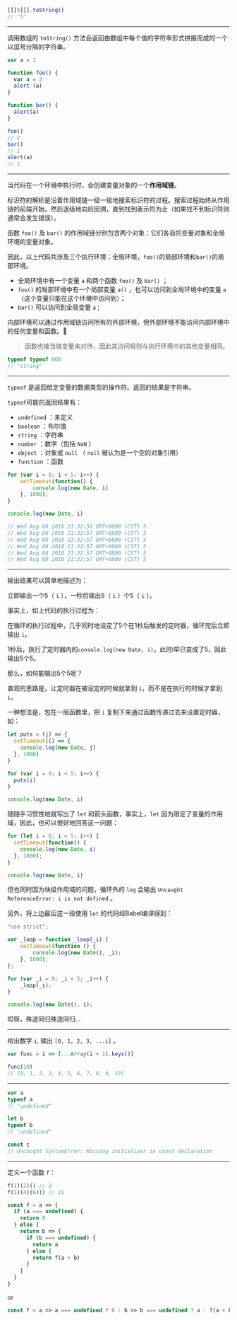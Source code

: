 ```javascript
[[[5]]].toString()
// "5"
```
---
调用数组的 `toString()` 方法会返回由数组中每个值的字符串形式拼接而成的一个以逗号分隔的字符串。

```javascript
var a = 1

function foo() {
  var a = 2
  alert (a)
}

function bar() {
  alert(a)
}

foo()
// 2
bar()
// 1
alert(a)
// 1
```
---
当代码在一个环境中执行时，会创建变量对象的一个**作用域链**。

标识符的解析是沿着作用域链一级一级地搜索标识符的过程。搜索过程始终从作用链的前端开始，然后逐级地向后回溯，直到找到表示符为止（如果找不到标识符则通常会发生错误）。

函数 `foo()` 及 `bar()` 的作用域链分别包含两个对象：它们各自的变量对象和全局环境的变量对象。

因此，以上代码共涉及三个执行环境：全局环境，`foo()`的局部环境和`bar()`的局部环境。
- 全局环境中有一个变量 `a` 和两个函数 `foo()` 及 `bar()` ；
- `foo()` 的局部环境中有一个局部变量 `a()` ，也可以访问到全局环境中的变量 `a` （这个变量只能在这个环境中访问到）；
- `bar()` 可以访问到全局变量 `a` ;

内部环境可以通过作用域链访问所有的外部环境，但外部环境不能访问内部环境中的任何变量和函数。

> 函数也被当做变量来对待，因此其访问规则与执行环境中的其他变量相同。

```javascript
typeof typeof 666
// "string"
```
---
`typeof` 是返回给定变量的数据类型的操作符。返回的结果是字符串。

`typeof`可能的返回结果有：
- `undefined` ：未定义
- `boolean` ：布尔值
- `string` ：字符串
- `number` ：数字（包括 `NaN` ）
- `object` ：对象或 `null` （ `null` 被认为是一个空的对象引用）
- `function` ：函数

```javascript
for (var i = 0; i < 5; i++) {
    setTimeout(function() {
        console.log(new Date, i)
    }, 1000);
}

console.log(new Date, i)

// Wed Aug 08 2018 21:32:56 GMT+0800 (CST) 5
// Wed Aug 08 2018 21:32:57 GMT+0800 (CST) 5
// Wed Aug 08 2018 21:32:57 GMT+0800 (CST) 5
// Wed Aug 08 2018 21:32:57 GMT+0800 (CST) 5
// Wed Aug 08 2018 21:32:57 GMT+0800 (CST) 5
// Wed Aug 08 2018 21:32:57 GMT+0800 (CST) 5
```
---
输出结果可以简单地描述为：

立即输出一个5（ `i` ），一秒后输出5（ `i` ）个5（ `i` ）。

事实上，如上代码的执行过程为：

在循环的执行过程中，几乎同时地设定了5个在1秒后触发的定时器，循环完后立即输出 `i`。

1秒后，执行了定时器内的`console.log(new Date, i)`，此时i早已变成了5，因此输出5个5。

那么，如何能输出5个5呢？

直观的思路是，让定时器在被设定的时候就拿到 `i`，而不是在执行的时候才拿到 `i`。

一种想法是，包在一层函数里，把 `i` 复制下来通过函数传递过去来设置定时器，如：

```javascript
let puts = (j) => {
  setTimeout(() => {
    console.log(new Date, j)
  }, 1000)
}

for (var i = 0; i < 5; i++) {
  puts(i)
}

console.log(new Date, i)
```

随随手习惯性地就写出了 `let` 和箭头函数，事实上，`let` 因为限定了变量的作用域，因此，也可以很好地回答这一问题：

```javascript
for (let i = 0; i < 5; i++) {
  setTimeout(function() {
    console.log(new Date, i)
  }, 1000);
}

console.log(new Date, i)
```

但也同时因为块级作用域的问题，循环外的 `log` 会输出 `Uncaught ReferenceError: i is not defined` 。

另外，将上边最后这一段使用 `let` 的代码经Babel编译得到：

```javascript
"use strict";

var _loop = function _loop(_i) {
    setTimeout(function () {
        console.log(new Date(), _i);
    }, 1000);
};

for (var _i = 0; _i < 5; _i++) {
    _loop(_i);
}

console.log(new Date(), i);
```

哎呀，殊途同归殊途同归...

---
给出数字 `i`, 输出 `[0, 1, 2, 3, ...i]` 。

```javascript
var func = i => [...Array(i + 1).keys()]

func(10)
// [0, 1, 2, 3, 4, 5, 6, 7, 8, 9, 10]
```

---
```javascript
var a
typeof a
// "undefined"

let b
typeof b
// "undefined"

const c
// Uncaught SyntaxError: Missing initializer in const declaration
```

---
定义一个函数 `f`：
```javascript
f(1)(2)() // 3
f(1)(4)(6)() // 11
```

```javascript
const f = a => {
  if (a === undefined) {
    return 0
  } else {
    return b => {
      if (b === undefined) {
        return a
      } else {
        return f(a + b)
      }
    }
  }
}
```

or 

```javascript
const f = a => a === undefined ? 0 : b => b === undefined ? a : f(a + b)
```
